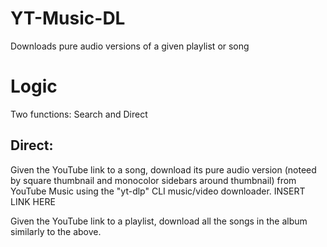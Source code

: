 # YT-Music-DL
Downloads pure audio versions of a given playlist or song 


# Logic
Two functions: Search and Direct

## Direct:
Given the YouTube link to a song, download its pure audio version (noteed by square thumbnail and monocolor sidebars around thumbnail) from YouTube Music using the "yt-dlp" CLI music/video downloader. INSERT LINK HERE

Given the YouTube link to a playlist, download all the songs in the album similarly to the above. 







